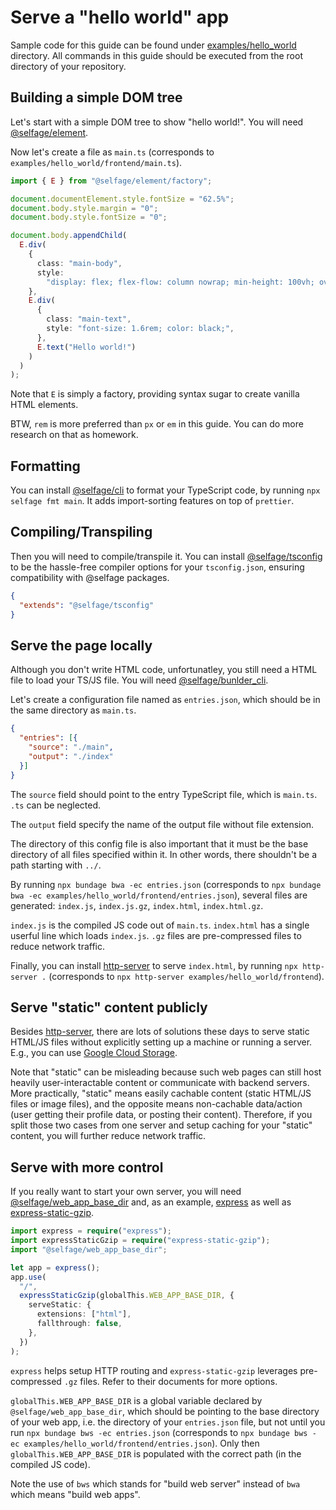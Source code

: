 # Serve a "hello world" app

Sample code for this guide can be found under [examples/hello_world](https://github.com/selfage/selfage.github.io/tree/main/examples/hello_world) directory. All commands in this guide should be executed from the root directory of your repository.

## Building a simple DOM tree

Let's start with a simple DOM tree to show "hello world!". You will need [@selfage/element](https://www.npmjs.com/package/@selfage/element).

Now let's create a file as `main.ts` (corresponds to `examples/hello_world/frontend/main.ts`).

```TypeScript
import { E } from "@selfage/element/factory";

document.documentElement.style.fontSize = "62.5%";
document.body.style.margin = "0";
document.body.style.fontSize = "0";

document.body.appendChild(
  E.div(
    {
      class: "main-body",
      style:
        "display: flex; flex-flow: column nowrap; min-height: 100vh; overflow-y: auto;",
    },
    E.div(
      {
        class: "main-text",
        style: "font-size: 1.6rem; color: black;",
      },
      E.text("Hello world!")
    )
  )
);
```

Note that `E` is simply a factory, providing syntax sugar to create vanilla HTML elements.

BTW, `rem` is more preferred than `px` or `em` in this guide. You can do more research on that as homework.

## Formatting

You can install [@selfage/cli](https://www.npmjs.com/package/@selfage/cli) to format your TypeScript code, by running `npx selfage fmt main`. It adds import-sorting features on top of `prettier`.

## Compiling/Transpiling

Then you will need to compile/transpile it. You can install [@selfage/tsconfig](https://www.npmjs.com/package/@selfage/tsconfig) to be the hassle-free compiler options for your `tsconfig.json`, ensuring compatibility with @selfage packages.

```JSON
{
  "extends": "@selfage/tsconfig"
}
```

## Serve the page locally

Although you don't write HTML code, unfortunatley, you still need a HTML file to load your TS/JS file. You will need [@selfage/bunlder_cli](https://www.npmjs.com/package/@selfage/bundler_cli).

Let's create a configuration file named as `entries.json`, which should be in the same directory as `main.ts`.

```JSON
{
  "entries": [{
    "source": "./main",
    "output": "./index"
  }]
}
```

The `source` field should point to the entry TypeScript file, which is `main.ts`. `.ts` can be neglected.

The `output` field specify the name of the output file without file extension.

The directory of this config file is also important that it must be the base directory of all files specified within it. In other words, there shouldn't be a path starting with `../`.

By running `npx bundage bwa -ec entries.json` (corresponds to `npx bundage bwa -ec examples/hello_world/frontend/entries.json`), several files are generated: `index.js`, `index.js.gz`, `index.html`, `index.html.gz`.

`index.js` is the compiled JS code out of `main.ts`. `index.html` has a single userful line which loads `index.js`. `.gz` files are pre-compressed files to reduce network traffic.

Finally, you can install [http-server](https://www.npmjs.com/package/http-server) to serve `index.html`, by running `npx http-server .` (corresponds to `npx http-server examples/hello_world/frontend`).

## Serve "static" content publicly

Besides [http-server](https://www.npmjs.com/package/http-server), there are lots of solutions these days to serve static HTML/JS files without explicitly setting up a machine or running a server. E.g., you can use [Google Cloud Storage](https://cloud.google.com/storage/docs/hosting-static-website).

Note that "static" can be misleading because such web pages can still host heavily user-interactable content or communicate with backend servers. More practically, "static" means easily cachable content (static HTML/JS files or image files), and the opposite means non-cachable data/action (user getting their profile data, or posting their content). Therefore, if you split those two cases from one server and setup caching for your "static" content, you will further reduce network traffic.

## Serve with more control

If you really want to start your own server, you will need [@selfage/web_app_base_dir](https://www.npmjs.com/package/@selfage/web_app_base_dir) and, as an example, [express](https://www.npmjs.com/package/express) as well as [express-static-gzip](https://www.npmjs.com/package/express-static-gzip).

```TypeScript
import express = require("express");
import expressStaticGzip = require("express-static-gzip");
import "@selfage/web_app_base_dir";

let app = express();
app.use(
  "/",
  expressStaticGzip(globalThis.WEB_APP_BASE_DIR, {
    serveStatic: {
      extensions: ["html"],
      fallthrough: false,
    },
  })
);
```

`express` helps setup HTTP routing and `express-static-gzip` leverages pre-compressed `.gz` files. Refer to their documents for more options.

`globalThis.WEB_APP_BASE_DIR` is a global variable declared by `@selfage/web_app_base_dir`, which should be pointing to the base directory of your web app, i.e. the directory of your `entries.json` file, but not until you run `npx bundage bws -ec entries.json` (corresponds to `npx bundage bws -ec examples/hello_world/frontend/entries.json`). Only then `globalThis.WEB_APP_BASE_DIR` is populated with the correct path (in the compiled JS code).

Note the use of `bws` which stands for "build web server" instead of `bwa` which means "build web apps".

